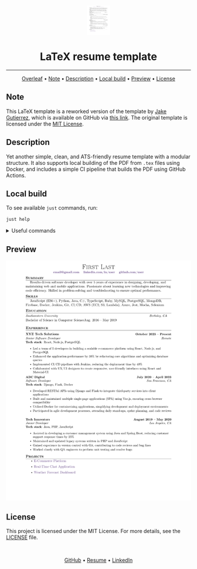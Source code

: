 <div align="center">
  <a href="https://github.com/mrkazzila/latex-resume">
    <img src="https://raw.githubusercontent.com/mrKazzila/latex-resume/refs/heads/main/resume/latex-resume-example.png"
    alt="Resume template" height="80">
  </a>
    <h1 align="center">
      LaTeX resume template
    </h1>
</div>

<hr>

<p align="center">
  <a href="#">Overleaf</a> •
  <a href="#note">Note</a> •
  <a href="#description">Description</a> •
  <a href="#local-build">Local build</a> •
  <a href="#preview">Preview</a> •
  <a href="#license">License</a>
</p>

## Note
This LaTeX template is a reworked version of the template by [Jake Gutierrez](https://github.com/jakegut), 
which is available on GitHub via [this link](https://github.com/jakegut/resume). 
The original template is licensed under the [MIT License](https://github.com/jakegut/resume/blob/master/LICENSE).

## Description
Yet another simple, clean, and ATS-friendly resume template with a modular structure.
It also supports local building of the PDF from `.tex` files using Docker,
and includes a simple CI pipeline that builds the PDF using GitHub Actions.


## Local build
To see available `just` commands, run:
```bash
just help
```

<details>
<summary>Useful commands</summary>

Build the image:
```bash
just build
```

Convert `.tex` to `.pdf`:
```bash
just run
```

Format `.tex` files and build the PDF:
```bash
just run-format
```

Remove all `.bak` files:
```bash
just remove-bak
```

Run LaTeX linter:
```bash
just run-linter
```
</details>

## Preview
![Latex resume example png](resume/latex-resume-example.png)

## License
This project is licensed under the MIT License. For more details, see the [LICENSE](./LICENSE) file.

<br>
<p align="center">
  <a href="https://github.com/mrKazzila">GitHub</a> •
  <a href="https://mrkazzila.com">Resume</a> •
  <a href="https://www.linkedin.com/in/i-kazakov/">LinkedIn</a>
</p>
